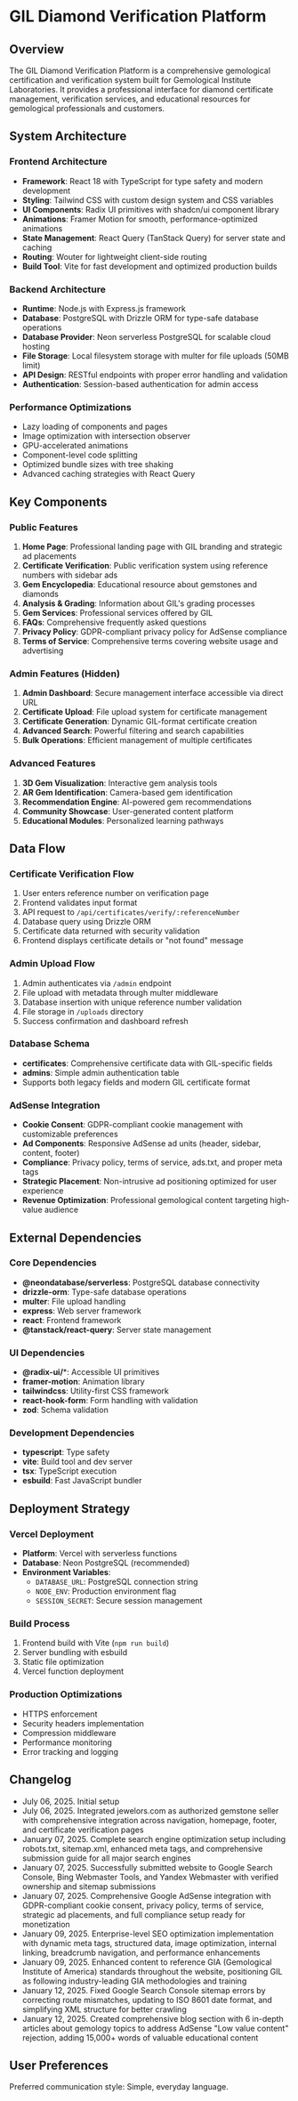 # GIL Diamond Verification Platform

## Overview

The GIL Diamond Verification Platform is a comprehensive gemological certification and verification system built for Gemological Institute Laboratories. It provides a professional interface for diamond certificate management, verification services, and educational resources for gemological professionals and customers.

## System Architecture

### Frontend Architecture
- **Framework**: React 18 with TypeScript for type safety and modern development
- **Styling**: Tailwind CSS with custom design system and CSS variables
- **UI Components**: Radix UI primitives with shadcn/ui component library
- **Animations**: Framer Motion for smooth, performance-optimized animations
- **State Management**: React Query (TanStack Query) for server state and caching
- **Routing**: Wouter for lightweight client-side routing
- **Build Tool**: Vite for fast development and optimized production builds

### Backend Architecture
- **Runtime**: Node.js with Express.js framework
- **Database**: PostgreSQL with Drizzle ORM for type-safe database operations
- **Database Provider**: Neon serverless PostgreSQL for scalable cloud hosting
- **File Storage**: Local filesystem storage with multer for file uploads (50MB limit)
- **API Design**: RESTful endpoints with proper error handling and validation
- **Authentication**: Session-based authentication for admin access

### Performance Optimizations
- Lazy loading of components and pages
- Image optimization with intersection observer
- GPU-accelerated animations
- Component-level code splitting
- Optimized bundle sizes with tree shaking
- Advanced caching strategies with React Query

## Key Components

### Public Features
1. **Home Page**: Professional landing page with GIL branding and strategic ad placements
2. **Certificate Verification**: Public verification system using reference numbers with sidebar ads
3. **Gem Encyclopedia**: Educational resource about gemstones and diamonds
4. **Analysis & Grading**: Information about GIL's grading processes
5. **Gem Services**: Professional services offered by GIL
6. **FAQs**: Comprehensive frequently asked questions
7. **Privacy Policy**: GDPR-compliant privacy policy for AdSense compliance
8. **Terms of Service**: Comprehensive terms covering website usage and advertising

### Admin Features (Hidden)
1. **Admin Dashboard**: Secure management interface accessible via direct URL
2. **Certificate Upload**: File upload system for certificate management
3. **Certificate Generation**: Dynamic GIL-format certificate creation
4. **Advanced Search**: Powerful filtering and search capabilities
5. **Bulk Operations**: Efficient management of multiple certificates

### Advanced Features
1. **3D Gem Visualization**: Interactive gem analysis tools
2. **AR Gem Identification**: Camera-based gem identification
3. **Recommendation Engine**: AI-powered gem recommendations
4. **Community Showcase**: User-generated content platform
5. **Educational Modules**: Personalized learning pathways

## Data Flow

### Certificate Verification Flow
1. User enters reference number on verification page
2. Frontend validates input format
3. API request to `/api/certificates/verify/:referenceNumber`
4. Database query using Drizzle ORM
5. Certificate data returned with security validation
6. Frontend displays certificate details or "not found" message

### Admin Upload Flow
1. Admin authenticates via `/admin` endpoint
2. File upload with metadata through multer middleware
3. Database insertion with unique reference number validation
4. File storage in `/uploads` directory
5. Success confirmation and dashboard refresh

### Database Schema
- **certificates**: Comprehensive certificate data with GIL-specific fields
- **admins**: Simple admin authentication table
- Supports both legacy fields and modern GIL certificate format

### AdSense Integration
- **Cookie Consent**: GDPR-compliant cookie management with customizable preferences
- **Ad Components**: Responsive AdSense ad units (header, sidebar, content, footer)
- **Compliance**: Privacy policy, terms of service, ads.txt, and proper meta tags
- **Strategic Placement**: Non-intrusive ad positioning optimized for user experience
- **Revenue Optimization**: Professional gemological content targeting high-value audience

## External Dependencies

### Core Dependencies
- **@neondatabase/serverless**: PostgreSQL database connectivity
- **drizzle-orm**: Type-safe database operations
- **multer**: File upload handling
- **express**: Web server framework
- **react**: Frontend framework
- **@tanstack/react-query**: Server state management

### UI Dependencies
- **@radix-ui/***: Accessible UI primitives
- **framer-motion**: Animation library
- **tailwindcss**: Utility-first CSS framework
- **react-hook-form**: Form handling with validation
- **zod**: Schema validation

### Development Dependencies
- **typescript**: Type safety
- **vite**: Build tool and dev server
- **tsx**: TypeScript execution
- **esbuild**: Fast JavaScript bundler

## Deployment Strategy

### Vercel Deployment
- **Platform**: Vercel with serverless functions
- **Database**: Neon PostgreSQL (recommended)
- **Environment Variables**: 
  - `DATABASE_URL`: PostgreSQL connection string
  - `NODE_ENV`: Production environment flag
  - `SESSION_SECRET`: Secure session management

### Build Process
1. Frontend build with Vite (`npm run build`)
2. Server bundling with esbuild
3. Static file optimization
4. Vercel function deployment

### Production Optimizations
- HTTPS enforcement
- Security headers implementation
- Compression middleware
- Performance monitoring
- Error tracking and logging

## Changelog

- July 06, 2025. Initial setup
- July 06, 2025. Integrated jewelors.com as authorized gemstone seller with comprehensive integration across navigation, homepage, footer, and certificate verification pages
- January 07, 2025. Complete search engine optimization setup including robots.txt, sitemap.xml, enhanced meta tags, and comprehensive submission guide for all major search engines
- January 07, 2025. Successfully submitted website to Google Search Console, Bing Webmaster Tools, and Yandex Webmaster with verified ownership and sitemap submissions
- January 07, 2025. Comprehensive Google AdSense integration with GDPR-compliant cookie consent, privacy policy, terms of service, strategic ad placements, and full compliance setup ready for monetization
- January 09, 2025. Enterprise-level SEO optimization implementation with dynamic meta tags, structured data, image optimization, internal linking, breadcrumb navigation, and performance enhancements
- January 09, 2025. Enhanced content to reference GIA (Gemological Institute of America) standards throughout the website, positioning GIL as following industry-leading GIA methodologies and training
- January 12, 2025. Fixed Google Search Console sitemap errors by correcting route mismatches, updating to ISO 8601 date format, and simplifying XML structure for better crawling
- January 12, 2025. Created comprehensive blog section with 6 in-depth articles about gemology topics to address AdSense "Low value content" rejection, adding 15,000+ words of valuable educational content

## User Preferences

Preferred communication style: Simple, everyday language.